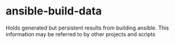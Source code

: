 # ansible-build-data
Holds generated but persistent results from building ansible.  This information
may be referred to by other projects and scripts
